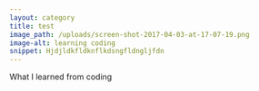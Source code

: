 ```yaml
---
layout: category
title: test
image_path: /uploads/screen-shot-2017-04-03-at-17-07-19.png
image-alt: learning coding
snippet: Hjdjldkfldknflkdsngfldngljfdn
---
```



What I learned from coding